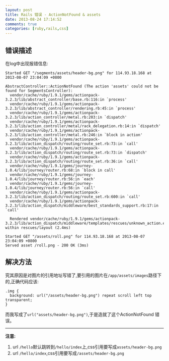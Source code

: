 ```yaml
---
layout: post
title: Rails 错误 - ActionNotFound & assets
date: 2013-08-24 17:14:52
comments: true
categories: [ruby,rails,css]
---
```

## 错误描述

在log中出现报错信息:

    Started GET "/segments/assets/header-bg.png" for 114.93.18.168 at 2013-08-07 23:04:09 +0800
    
    AbstractController::ActionNotFound (The action 'assets' could not be found for SegmentsController):
      vendor/cache/ruby/1.9.1/gems/actionpack-3.2.3/lib/abstract_controller/base.rb:116:in `process'
      vendor/cache/ruby/1.9.1/gems/actionpack-3.2.3/lib/abstract_controller/rendering.rb:45:in `process'
      vendor/cache/ruby/1.9.1/gems/actionpack-3.2.3/lib/action_controller/metal.rb:203:in `dispatch'
      vendor/cache/ruby/1.9.1/gems/actionpack-3.2.3/lib/action_controller/metal/rack_delegation.rb:14:in `dispatch'
      vendor/cache/ruby/1.9.1/gems/actionpack-3.2.3/lib/action_controller/metal.rb:246:in `block in action'
      vendor/cache/ruby/1.9.1/gems/actionpack-3.2.3/lib/action_dispatch/routing/route_set.rb:73:in `call'
      vendor/cache/ruby/1.9.1/gems/actionpack-3.2.3/lib/action_dispatch/routing/route_set.rb:73:in `dispatch'
      vendor/cache/ruby/1.9.1/gems/actionpack-3.2.3/lib/action_dispatch/routing/route_set.rb:36:in `call'
      vendor/cache/ruby/1.9.1/gems/journey-1.0.4/lib/journey/router.rb:68:in `block in call'
      vendor/cache/ruby/1.9.1/gems/journey-1.0.4/lib/journey/router.rb:56:in `each'
      vendor/cache/ruby/1.9.1/gems/journey-1.0.4/lib/journey/router.rb:56:in `call'
      vendor/cache/ruby/1.9.1/gems/actionpack-3.2.3/lib/action_dispatch/routing/route_set.rb:600:in `call'
      vendor/cache/ruby/1.9.1/gems/actionpack-3.2.3/lib/action_dispatch/middleware/best_standards_support.rb:17:in `call'
    
      Rendered vendor/cache/ruby/1.9.1/gems/actionpack-3.2.3/lib/action_dispatch/middleware/templates/rescues/unknown_action.erb within rescues/layout (2.4ms)
    
    Started GET "/assets/roll.png" for 114.93.18.168 at 2013-08-07 23:04:09 +0800
    Served asset /roll.png - 200 OK (3ms)

## 解决方法

究其原因是对图片的引用地址写错了,要引用的图片在`/app/assets/images`路径下的,正确代码应该:

    .img {
      background: url("/assets/header-bg.png") repeat scroll left top transparent;
    }

而我写成了`url("assets/header-bg.png")`,于是造就了这个ActionNotFound 错误。

***

**注意:**

1. url `/hello`默认跳转到`/hello/index`上,css引用要写成`assets/header-bg.png`
2. url `/hello/index`,css引用要写成`/assets/header-bg.png`
